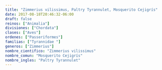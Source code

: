 ```yaml
---
title: "Zimmerius vilissimus, Paltry Tyrannulet, Mosquerito Cejigrís"
date: 2017-08-18T20:46:32-06:00
draft: false
reinos: ["Animalia"]
divisiones: ["Chordata"]
clases: ["Aves"]
ordenes: ["Passeriformes"]
familias: ["Tyrannidae "]
generos: ["Zimmerius"]
nombre_cientifico: "Zimmerius vilissimus"
nombre_comun: "Mosquerito Cejigrís"
nombre_ingles: "Paltry Tyrannulet"
---
```

